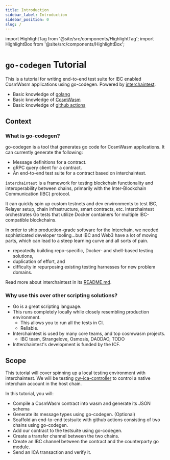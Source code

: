 ```yaml
---
title: Introduction
sidebar_label: Introduction
sidebar_position: 0
slug: /
---
```


import HighlightTag from '@site/src/components/HighlightTag';
import HighlightBox from '@site/src/components/HighlightBox';

# `go-codegen` Tutorial

<HighlightTag type="tutorial"/><HighlightTag type="guided-coding"/><HighlightTag type="cosmwasm"/><HighlightTag type="developer"/><HighlightTag type="ibc-go"/><HighlightTag type="advanced"/>

This is a tutorial for writing end-to-end test suite for IBC enabled CosmWasm applications using go-codegen.
Powered by [interchaintest](https://github.com/strangelove-ventures/interchaintest).

<HighlightBox type="prerequisite" title="Prerequisites">

- Basic knowledge of [golang](https://go.dev/)
- Basic knowledge of [CosmWasm](https://cosmwasm.com/)
- Basic knowledge of [github actions](https://github.com/features/actions)

</HighlightBox>

## Context

### What is go-codegen?

go-codegen is a tool that generates go code for CosmWasm applications. It can currently generate the following:

- Message definitions for a contract.
- gRPC query client for a contract.
- An end-to-end test suite for a contract based on interchaintest.

<HighlightBox type="info" title="What is interchaintest?">

`interchaintest` is a framework for testing blockchain functionality and interoperability between chains, primarily with the Inter-Blockchain Communication (IBC) protocol.

It can quickly spin up custom testnets and dev environments to test IBC, Relayer setup, chain infrastructure, smart contracts, etc. Interchaintest orchestrates Go tests that utilize Docker containers for multiple IBC-compatible blockchains.

In order to ship production-grade software for the Interchain, we needed sophisticated developer tooling...but IBC and Web3 have a lot of moving parts, which can lead to a steep learning curve and all sorts of pain.

- repeatedly building repo-specific, Docker- and shell-based testing solutions,
- duplication of effort, and
- difficulty in repurposing existing testing harnesses for new problem domains.

Read more about interchaintest in its [README.md](https://github.com/strangelove-ventures/interchaintest/blob/main/README.md).

</HighlightBox>

### Why use this over other scripting solutions?

- Go is a great scripting language.
- This runs completely locally while closely resembling production environment.
    - This allows you to run all the tests in CI.
    - Reliable.
- Interchaintest is used by many core teams, and top cosmwasm projects.
    - IBC team, Strangelove, Osmosis, DAODAO, TODO
- Intterchaintest's development is funded by the ICF.

## Scope

This tutorial will cover spinning up a local testing environment with interchaintest. We will be testing [cw-ica-controller](https://github.com/srdtrk/cw-ica-controller) to control a native interchain account in the host chain.

<HighlightBox type="learning" title="Learning Goals">

In this tutorial, you will:

- Compile a CosmWasm contract into wasm and generate its JSON schema
- Generate its message types using go-codegen. (Optional)
- Scaffold an end-to-end testsuite with github actions consisting of two chains using go-codegen.
- Add our contract to the testsuite using go-codegen.
- Create a transfer channel between the two chains.
- Create an IBC channel between the contract and the counterparty go module.
- Send an ICA transaction and verify it.

</HighlightBox>

